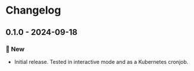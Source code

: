 # Changelog

## 0.1.0 - 2024-09-18

### 🚀 New

* Initial release. Tested in interactive mode and as a Kubernetes cronjob.
